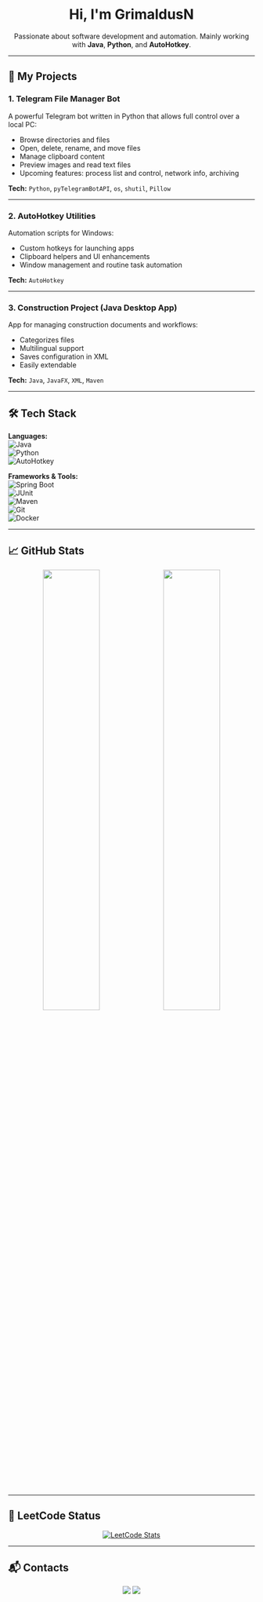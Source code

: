 <h1 align="center">Hi, I'm GrimaldusN</h1>
<p align="center">
  Passionate about software development and automation. Mainly working with <b>Java</b>, <b>Python</b>, and <b>AutoHotkey</b>.
</p>

---

## 🚀 My Projects

### 1. **Telegram File Manager Bot**
A powerful Telegram bot written in Python that allows full control over a local PC:
- Browse directories and files  
- Open, delete, rename, and move files  
- Manage clipboard content  
- Preview images and read text files  
- Upcoming features: process list and control, network info, archiving

**Tech:** `Python`, `pyTelegramBotAPI`, `os`, `shutil`, `Pillow`

---

### 2. **AutoHotkey Utilities**
Automation scripts for Windows:
- Custom hotkeys for launching apps  
- Clipboard helpers and UI enhancements  
- Window management and routine task automation

**Tech:** `AutoHotkey`

---

### 3. **Construction Project (Java Desktop App)**
App for managing construction documents and workflows:
- Categorizes files  
- Multilingual support  
- Saves configuration in XML  
- Easily extendable

**Tech:** `Java`, `JavaFX`, `XML`, `Maven`

---

## 🛠️ Tech Stack

**Languages:**  
![Java](https://img.shields.io/badge/-Java-007396?logo=java&logoColor=white&style=flat)  
![Python](https://img.shields.io/badge/-Python-3776AB?logo=python&logoColor=white&style=flat)  
![AutoHotkey](https://img.shields.io/badge/-AutoHotkey-1C3552?style=flat)

**Frameworks & Tools:**  
![Spring Boot](https://img.shields.io/badge/-Spring%20Boot-6DB33F?logo=springboot&logoColor=white&style=flat)  
![JUnit](https://img.shields.io/badge/-JUnit-25A162?logo=junit5&logoColor=white&style=flat)  
![Maven](https://img.shields.io/badge/-Maven-C71A36?logo=apachemaven&logoColor=white&style=flat)  
![Git](https://img.shields.io/badge/-Git-F05032?logo=git&logoColor=white&style=flat)  
![Docker](https://img.shields.io/badge/-Docker-2496ED?logo=docker&logoColor=white&style=flat)

---

## 📈 GitHub Stats

<p align="center">
  <img src="https://github-readme-stats.vercel.app/api?username=GrimaldusN&show_icons=true&theme=tokyonight" width="48%"/>
  <img src="https://github-readme-stats.vercel.app/api/top-langs/?username=GrimaldusN&layout=compact&theme=tokyonight" width="48%"/>
</p>

---

## 🧠 LeetCode Status

<p align="center">
  <a href="https://leetcode.com/GrimaldusN/">
    <img src="https://leetcard.jacoblin.cool/GrimaldusN?theme=dark&font=JetBrains+Mono" alt="LeetCode Stats">
  </a>
</p>

---

## 📬 Contacts

<p align="center">
  <a href="mailto:your.email@example.com"><img src="https://img.shields.io/badge/Email-D14836?style=for-the-badge&logo=gmail&logoColor=white"/></a>
  <a href="https://t.me/GrimaldusN"><img src="https://img.shields.io/badge/Telegram-2CA5E0?style=for-the-badge&logo=telegram&logoColor=white"/></a>
  <!-- Uncomment if needed -->
  <!-- <a href="https://linkedin.com/in/yourprofile"><img src="https://img.shields.io/badge/LinkedIn-0077B5?style=for-the-badge&logo=linkedin&logoColor=white"/></a> -->
</p>
